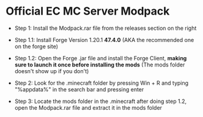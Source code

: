 # Official EC MC Server Modpack

- Step 1: Install the Modpack.rar file from the releases section on the right
  
- Step 1.1: Install Forge Version 1.20.1 **47.4.0** (AKA the recommended one on the forge site)
  
- Step 1.2: Open the Forge .jar file and install the Forge Client, **making sure to launch it once before installing the mods** (The mods folder doesn't show up if you don't)
  
- Step 2: Look for the .minecraft folder by pressing Win + R and typing "%appdata%" in the search bar and pressing enter
  
- Step 3: Locate the mods folder in the .minecraft after doing step 1.2, open the Modpack.rar file and extract it in the mods folder
